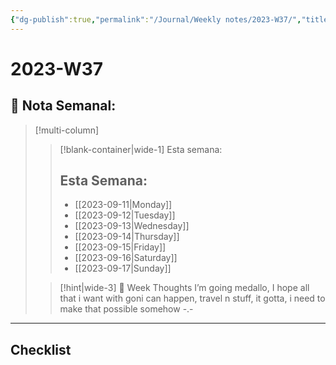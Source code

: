 ```yaml
---
{"dg-publish":true,"permalink":"/Journal/Weekly notes/2023-W37/","title":"2023-W37","updated":"2023-11-20T19:38:45.822-05:00"}
---
```



# 2023-W37

## 📅 Nota Semanal:

> [!multi-column]
> 
> > [!blank-container|wide-1] Esta semana:
> > ## Esta Semana:
> >- [[2023-09-11\|Monday]]
> > - [[2023-09-12\|Tuesday]]
> > - [[2023-09-13\|Wednesday]]
> > - [[2023-09-14\|Thursday]]
> > - [[2023-09-15\|Friday]]
> > - [[2023-09-16\|Saturday]]
> > - [[2023-09-17\|Sunday]]
> 
> > [!hint|wide-3] 💭 Week Thoughts
> > I’m going medallo, I hope all that i want with goni can happen, travel n stuff, it gotta, i need to make that possible somehow -.-

- - - 

## Checklist
